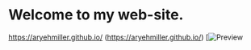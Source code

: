 # Welcome to my web-site.

https://aryehmiller.github.io/ (https://aryehmiller.github.io/)
[![Preview](https://aryehmiller.github.io/)


